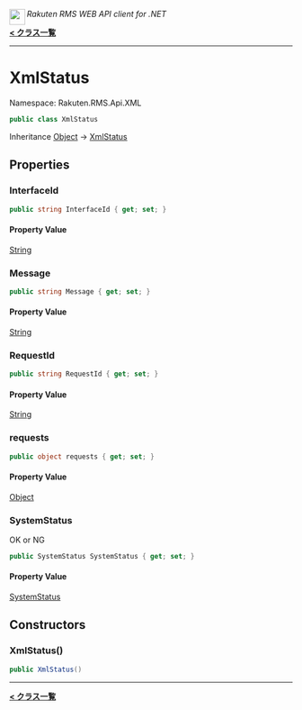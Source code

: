 <img align="left" style="height: 2em;" src="https://webservice.rakuten.co.jp/favicon.ico"><em>Rakuten RMS WEB API client for .NET</em>

[**< クラス一覧**](./)
- - -

# XmlStatus

Namespace: Rakuten.RMS.Api.XML

```csharp
public class XmlStatus
```

Inheritance [Object](https://docs.microsoft.com/en-us/dotnet/api/system.object) → [XmlStatus](./rakuten.rms.api.xml.xmlstatus)

## Properties

### <a id="properties-interfaceid"/>**InterfaceId**

```csharp
public string InterfaceId { get; set; }
```

#### Property Value

[String](https://docs.microsoft.com/en-us/dotnet/api/system.string)<br>

### <a id="properties-message"/>**Message**

```csharp
public string Message { get; set; }
```

#### Property Value

[String](https://docs.microsoft.com/en-us/dotnet/api/system.string)<br>

### <a id="properties-requestid"/>**RequestId**

```csharp
public string RequestId { get; set; }
```

#### Property Value

[String](https://docs.microsoft.com/en-us/dotnet/api/system.string)<br>

### <a id="properties-requests"/>**requests**

```csharp
public object requests { get; set; }
```

#### Property Value

[Object](https://docs.microsoft.com/en-us/dotnet/api/system.object)<br>

### <a id="properties-systemstatus"/>**SystemStatus**

OK or NG

```csharp
public SystemStatus SystemStatus { get; set; }
```

#### Property Value

[SystemStatus](./rakuten.rms.api.xml.systemstatus)<br>

## Constructors

### <a id="constructors-.ctor"/>**XmlStatus()**

```csharp
public XmlStatus()
```


- - -
[**< クラス一覧**](./)
